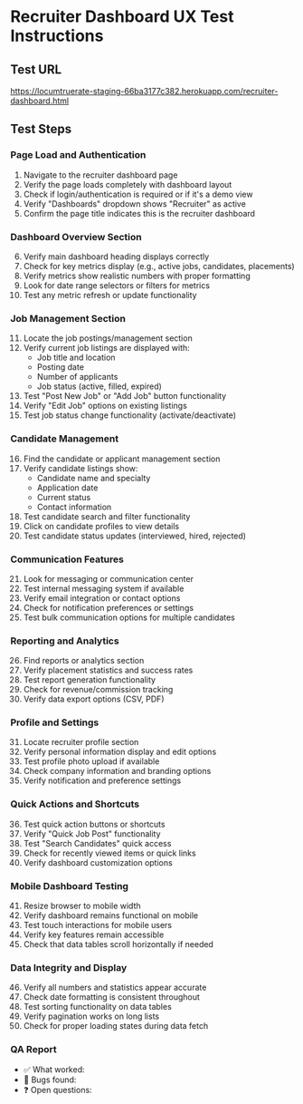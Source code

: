 # Recruiter Dashboard UX Test Instructions

## Test URL
https://locumtruerate-staging-66ba3177c382.herokuapp.com/recruiter-dashboard.html

## Test Steps

### Page Load and Authentication
1. Navigate to the recruiter dashboard page
2. Verify the page loads completely with dashboard layout
3. Check if login/authentication is required or if it's a demo view
4. Verify "Dashboards" dropdown shows "Recruiter" as active
5. Confirm the page title indicates this is the recruiter dashboard

### Dashboard Overview Section
6. Verify main dashboard heading displays correctly
7. Check for key metrics display (e.g., active jobs, candidates, placements)
8. Verify metrics show realistic numbers with proper formatting
9. Look for date range selectors or filters for metrics
10. Test any metric refresh or update functionality

### Job Management Section
11. Locate the job postings/management section
12. Verify current job listings are displayed with:
    - Job title and location
    - Posting date
    - Number of applicants
    - Job status (active, filled, expired)
13. Test "Post New Job" or "Add Job" button functionality
14. Verify "Edit Job" options on existing listings
15. Test job status change functionality (activate/deactivate)

### Candidate Management
16. Find the candidate or applicant management section
17. Verify candidate listings show:
    - Candidate name and specialty
    - Application date
    - Current status
    - Contact information
18. Test candidate search and filter functionality
19. Click on candidate profiles to view details
20. Test candidate status updates (interviewed, hired, rejected)

### Communication Features
21. Look for messaging or communication center
22. Test internal messaging system if available
23. Verify email integration or contact options
24. Check for notification preferences or settings
25. Test bulk communication options for multiple candidates

### Reporting and Analytics
26. Find reports or analytics section
27. Verify placement statistics and success rates
28. Test report generation functionality
29. Check for revenue/commission tracking
30. Verify data export options (CSV, PDF)

### Profile and Settings
31. Locate recruiter profile section
32. Verify personal information display and edit options
33. Test profile photo upload if available
34. Check company information and branding options
35. Verify notification and preference settings

### Quick Actions and Shortcuts
36. Test quick action buttons or shortcuts
37. Verify "Quick Job Post" functionality
38. Test "Search Candidates" quick access
39. Check for recently viewed items or quick links
40. Verify dashboard customization options

### Mobile Dashboard Testing
41. Resize browser to mobile width
42. Verify dashboard remains functional on mobile
43. Test touch interactions for mobile users
44. Verify key features remain accessible
45. Check that data tables scroll horizontally if needed

### Data Integrity and Display
46. Verify all numbers and statistics appear accurate
47. Check date formatting is consistent throughout
48. Test sorting functionality on data tables
49. Verify pagination works on long lists
50. Check for proper loading states during data fetch

### QA Report
- ✅ What worked:
- 🐞 Bugs found:
- ❓ Open questions: